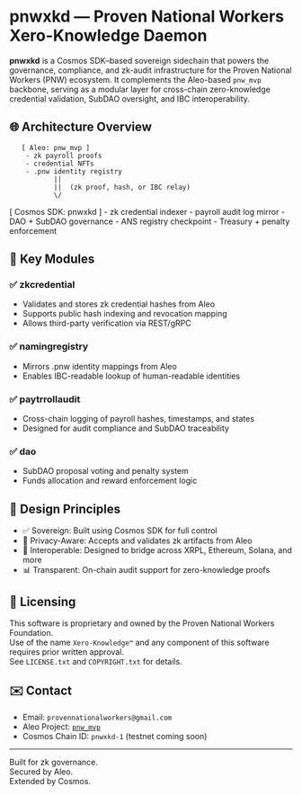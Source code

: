 # pnwxkd — Proven National Workers Xero-Knowledge Daemon

**pnwxkd** is a Cosmos SDK–based sovereign sidechain that powers the governance, compliance, and zk-audit infrastructure for the Proven National Workers (PNW) ecosystem. It complements the Aleo-based `pnw_mvp` backbone, serving as a modular layer for cross-chain zero-knowledge credential validation, SubDAO oversight, and IBC interoperability.

## 🌐 Architecture Overview

       [ Aleo: pnw_mvp ]
        - zk payroll proofs
        - credential NFTs
        - .pnw identity registry
               ||
               ||  (zk proof, hash, or IBC relay)
               \/
   [ Cosmos SDK: pnwxkd ]
    - zk credential indexer
    - payroll audit log mirror
    - DAO + SubDAO governance
    - ANS registry checkpoint
    - Treasury + penalty enforcement


## 🔧 Key Modules

### ✅ zkcredential
- Validates and stores zk credential hashes from Aleo
- Supports public hash indexing and revocation mapping
- Allows third-party verification via REST/gRPC

### ✅ namingregistry
- Mirrors .pnw identity mappings from Aleo
- Enables IBC-readable lookup of human-readable identities

### ✅ paytrrollaudit
- Cross-chain logging of payroll hashes, timestamps, and states
- Designed for audit compliance and SubDAO traceability

### ✅ dao
- SubDAO proposal voting and penalty system
- Funds allocation and reward enforcement logic

## 🧠 Design Principles

- ✅ Sovereign: Built using Cosmos SDK for full control  
- 🔐 Privacy-Aware: Accepts and validates zk artifacts from Aleo  
- 🔗 Interoperable: Designed to bridge across XRPL, Ethereum, Solana, and more  
- 📊 Transparent: On-chain audit support for zero-knowledge proofs  

## 📄 Licensing

This software is proprietary and owned by the Proven National Workers Foundation.  
Use of the name `Xero-Knowledge™` and any component of this software requires prior written approval.  
See `LICENSE.txt` and `COPYRIGHT.txt` for details.

## ✉️ Contact

- Email: `provennationalworkers@gmail.com`  
- Aleo Project: [`pnw_mvp`](https://github.com/PNWBNW/pnw_mvp)  
- Cosmos Chain ID: `pnwxkd-1` (testnet coming soon)

---

Built for zk governance.  
Secured by Aleo.  
Extended by Cosmos.
